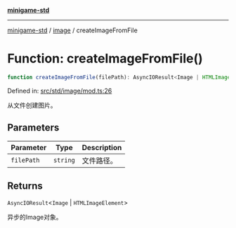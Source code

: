[**minigame-std**](../../../README.md)

***

[minigame-std](../../../README.md) / [image](../README.md) / createImageFromFile

# Function: createImageFromFile()

```ts
function createImageFromFile(filePath): AsyncIOResult<Image | HTMLImageElement>
```

Defined in: [src/std/image/mod.ts:26](https://github.com/JiangJie/minigame-std/blob/c702c23d8258d9dd96d873df515d0027c84fb302/src/std/image/mod.ts#L26)

从文件创建图片。

## Parameters

| Parameter | Type | Description |
| ------ | ------ | ------ |
| `filePath` | `string` | 文件路径。 |

## Returns

`AsyncIOResult`\<`Image` \| `HTMLImageElement`\>

异步的Image对象。
